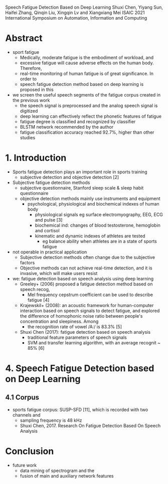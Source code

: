 Speech Fatigue Detection Based on Deep Learning
Shuxi Chen, Yiyang Sun, Haifei Zhang, Qinqin Liu, Xingqin Lv and Xiangxiang Mei
ISAIC 2021 International Symposium on Automation, Information and Computing

# Abstract

* sport fatigue
  * Medically, moderate fatigue is the embodiment of workload, and
  * excessive fatigue will cause adverse effects on the human body. Therefore,
  * real-time monitoring of human fatigue is of great significance. In order to
  * speech fatigue detection method based on deep learning is proposed in this
* we screen the useful speech segments
  of the fatigue corpus created in the previous work
  * the speech signal is preprocessed and
    the analog speech signal is digitized
  * deep learning can effectively reflect the phonetic features of fatigue
  * fatigue degree is classified and recognized by classifier
  * BLSTM network recommended by the author
  * fatigue classification accuracy reached 92.7%, higher than other studies

# 1. Introduction

* Sports fatigue detection plays an important role in sports training
  * subjective detection and objective detection [2]
* Subjective fatigue detection methods
  * subjective questionnaire, Stanford sleep scale & sleep habit questionnaire
  * objective detection methods mainly use instruments and equipment
    * psychological, physiological and biochemical indexes of human body
      * physiological signals eg surface electromyography, EEG, ECG and pulse
        [3]
      * biochemical ind: changes of blood testosterone, hemoglobin and cortisol
      * kinematic and dynamic indexes of athletes are tested
        * eg balance ability when athletes are in a state of sports fatigue
* not operable in practical application
  * Subjective detection methods often change due to the subjective factors
  * Objective methods can not achieve real-time detection, and 
    it is invasive, which will make users resist
* we: fatigue detection based on speech analysis using deep learning
  * Greeley+ (2006) proposed a fatigue detection method based on speech recog,
    * Mel frequency cepstrum coefficient can be used to describe fatigue [4]
  * Krajewskil+ (2008): an acoustic framework for human-computer interaction
    based on speech signals to detect fatigue, and explored the difference of
    homophonic noise ratio between people's concentration and sleepiness. Among
    * the recognition rate of vowel /A:/ is 83.3% [5]
  * Shuxi Chen (2017): fatigue detection based on speech analysis
    * traditional feature parameters of speech signals
    * SVM and transfer learning algorithm, with an average recognit ~ 85% [6]

# 4. Speech Fatigue Detection based on Deep Learning

## 4.1 Corpus

* sports fatigue corpus: SUSP-SFD [11], which is recorded with two channels and
  * sampling frequency is 48 kHz
  * Shuxi Chen, 2017. Research On Fatigue Detection Based On Speech Analysis

# Conclusion

* future work
  * data mining of spectrogram and the
  * fusion of main and auxiliary network features
